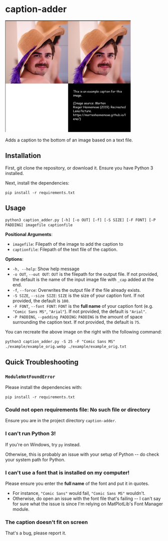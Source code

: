 # caption-adder

<img src="./example/example_image.jpg" width="400" />

Adds a caption to the bottom of an image based on a text file.


## Installation

First, git clone the repository, or download it. Ensure you have Python 3 installed.

Next, install the dependencies:
```commandline
pip install -r requirements.txt
```

## Usage
```commandline
python3 caption_adder.py [-h] [-o OUT] [-f] [-S SIZE] [-F FONT] [-P PADDING] imagefile captionfile
```

**Positional Arguments**:
- `imagefile`: Filepath of the image to add the caption to
- `captionfile`: Filepath of the text file of the caption.

**Options**:
- `-h, --help`: Show help message
- `-o OUT`, `--out OUT`: `OUT` is the filepath for the output file. If not provided, the default is the name of the input image file with `_cap` added at the end.
- `-f`, `--force`: Overwrites the output file if the file already exists.
- `-S SIZE`, `--size SIZE`: `SIZE` is the size of your caption font. If not provided, the default is `100`.
- `-F FONT`, `--font FONT`: `FONT` is the **full name** of your caption font (e.g. `"Comic Sans MS"`, `"Arial"`). If not provided, the default is `"Arial"`.
- `-P PADDING`, `--padding PADDING`: `PADDING` is the amount of space surrounding the caption text. If not provided, the default is `75`.

You can recreate the above image on the right with the following command:
```commandline
python3 caption_adder.py -S 25 -F "Comic Sans MS" ./example/example_orig.webp ./example/example_orig.txt
```

## Quick Troubleshooting

### `ModuleNotFoundError`
Please install the dependencies with:
```commandline
pip install -r requirements.txt
```

### Could not open requirements file: No such file or directory
Ensure you are in the project directory `caption-adder`. 

### I can't run Python 3!
If you're on Windows, try `py` instead.

Otherwise, this is probably an issue with your setup of Python -- do check your system path for Python.

### I can't use a font that is installed on my computer!
Please ensure you enter the **full name** of the font and put it in quotes.
- For instance, `"Comic Sans"` would fail, `"Comic Sans MS"` wouldn't.
- Otherwise, do open an issue with the font file that's failing -- I can't say for sure what the issue is since I'm relying on MatPlotLib's Font Manager module.

### The caption doesn't fit on screen
That's a bug, please report it.